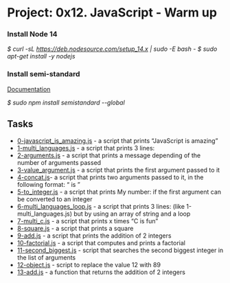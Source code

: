 
# Project: 0x12. JavaScript - Warm up
### Install Node 14
*$ curl -sL https://deb.nodesource.com/setup_14.x | sudo -E bash -*
*$ sudo apt-get install -y nodejs*
### Install semi-standard
[Documentation](https://intranet.alxswe.com/rltoken/35q5Pc6A6KWPyd3kGeRQFg)

*$ sudo npm install semistandard --global*  
## Tasks
- [0-javascript_is_amazing.js]() - a script that prints “JavaScript is amazing”
- [1-multi_languages.js]() - a script that prints 3 lines:
- [2-arguments.js]() - a script that prints a message depending of the number of arguments passed
- [3-value_argument.js]() - a script that prints the first argument passed to it
- [4-concat.js]()- a script that prints two arguments passed to it, in the following format: “ is ”
- [5-to_integer.js]() - a script that prints My number: <first argument converted in integer> if the first argument can be converted to an integer
- [6-multi_languages_loop.js]() - a script that prints 3 lines: (like 1-multi_languages.js) but by using an array of string and a loop
- [7-multi_c.js]() - a script that prints x times “C is fun”
- [8-square.js]() -  a script that prints a square
- [9-add.js]() - a script that prints the addition of 2 integers
- [10-factorial.js]() - a script that computes and prints a factorial
- [11-second_biggest.js]() - script that searches the second biggest integer in the list of arguments
- [12-object.js]() - script to replace the value 12 with 89
- [13-add.js]() - a function that returns the addition of 2 integers

